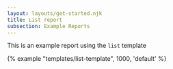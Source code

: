 ```yaml
---
layout: layouts/get-started.njk
title: List report
subsection: Example Reports
---
```


This is an example report using the `list` template

{% example "templates/list-template", 1000, 'default' %}

